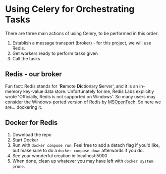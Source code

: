 # Using Celery for Orchestrating Tasks 
There are three main actions of using Celery, to be performed in this order:
1. Establish a message transport (broker) - for this project, we will use Redis.
2. Get workers ready to perform tasks given
3. Call the tasks

## Redis - our broker
Fun fact: Redis stands for '**Re**mote **Di**ctionary **S**erver', and it is an in-memory key-value data store.
Unfortunately for me, Redis Labs explicitly wrote 'Officially, Redis is not supported on Windows'.
So many users may consider the Windows-ported version of Redis by [MSOpenTech](https://github.com/microsoftarchive/redis).
So here we are... dockering it.

## Docker for Redis 
1. Download the repo
2. Start Docker
3. Run with `docker compose run`. Feel free to add a detach flag if you'd like, but make sure to do a `docker compose down` afterwards if you do.
5. See your wonderful creation in localhost:5000
6. When done, clean up whatever you may have left with `docker system prune`.
